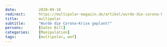 ```yaml
---
date:          2020-09-18
redirect:      https://multipolar-magazin.de/artikel/wurde-die-corona-krise-geplant
title:         multipolar
subtitle:      "Wurde die Corona-Krise geplant?"
persons:       [Gates Bill]
categories:    [Manipulation]
tags:          [multipolar, wef]
---
```

